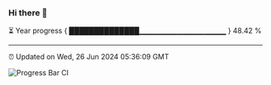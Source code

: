 ### Hi there 👋

⏳ Year progress { ██████████████▁▁▁▁▁▁▁▁▁▁▁▁▁▁▁▁ } 48.42 %

---

⏰ Updated on Wed, 26 Jun 2024 05:36:09 GMT

![Progress Bar CI](https://github.com/IshwaranRudhara/GIT-ACTION/workflows/Progress%20Bar%20CI/badge.svg)

